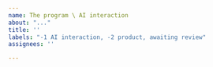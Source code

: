 ```yaml
---
name: The program \ AI interaction
about: "..."
title: ''
labels: "-1 AI interaction, -2 product, awaiting review"
assignees: ''

---
```


<!-- Do not remove this comment #act_ai !!!
	Before making a new issue, please search existing !!!
-->

